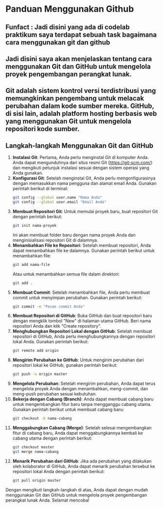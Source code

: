 # Panduan Menggunakan Github

## Funfact : Jadi disini yang ada di codelab praktikum saya terdapat sebuah task bagaimana cara menggunakan git dan github  


## Jadi disini saya akan menjelaskan tentang cara menggunakan Git dan GitHub untuk mengelola proyek pengembangan perangkat lunak.
## Git adalah sistem kontrol versi terdistribusi yang memungkinkan pengembang untuk melacak perubahan dalam kode sumber mereka. GitHub, di sisi lain, adalah platform hosting berbasis web yang menggunakan Git untuk mengelola repositori kode sumber.
## Langkah-langkah Menggunakan Git dan GitHub
1. **Instalasi Git**: Pertama, Anda perlu menginstal Git di komputer Anda. Anda dapat mengunduhnya dari situs resmi Git (https://git-scm.com/) dan mengikuti petunjuk instalasi sesuai dengan sistem operasi yang Anda gunakan.
2. **Konfigurasi Git**: Setelah menginstal Git, Anda perlu mengonfigurasinya dengan memasukkan nama pengguna dan alamat email Anda. Gunakan perintah berikut di terminal:
   ```bash
   git config --global user.name "Nama Anda"
   git config --global user.email "Email Anda"
   ```
3. **Membuat Repositori Git**: Untuk memulai proyek baru, buat repositori Git dengan perintah berikut:
   ```bash
   git init nama-proyek
   ```
   Ini akan membuat folder baru dengan nama proyek Anda dan menginisialisasi repositori Git di dalamnya.
4. **Menambahkan File ke Repositori**: Setelah membuat repositori, Anda dapat menambahkan file ke dalamnya. Gunakan perintah berikut untuk menambahkan file:
   ```bash
   git add nama-file
   ```
   Atau untuk menambahkan semua file dalam direktori:
   ```bash
   git add .
   ```
5. **Membuat Commit**: Setelah menambahkan file, Anda perlu membuat commit untuk menyimpan perubahan. Gunakan perintah berikut:
   ```bash
   git commit -m "Pesan commit Anda"
   ```
6. **Membuat Repositori di GitHub**: Buka GitHub dan buat repositori baru dengan mengklik tombol "New" di halaman utama GitHub. Beri nama repositori Anda dan klik "Create repository".
7. **Menghubungkan Repositori Lokal dengan GitHub**: Setelah membuat repositori di GitHub, Anda perlu menghubungkannya dengan repositori lokal Anda. Gunakan perintah berikut:
   ```bash
   git remote add origin
   ``` 
8. **Mengirim Perubahan ke GitHub**: Untuk mengirim perubahan dari repositori lokal ke GitHub, gunakan perintah berikut:
   ```bash
   git push -u origin master
   ```
9. **Mengelola Perubahan**: Setelah mengirim perubahan, Anda dapat terus mengelola proyek Anda dengan menambahkan, meng-commit, dan meng-push perubahan sesuai kebutuhan.
10. **Bekerja dengan Cabang (Branch)**: Anda dapat membuat cabang baru untuk mengembangkan fitur baru tanpa mengganggu cabang utama. Gunakan perintah berikut untuk membuat cabang baru:
    ```bash
    git checkout -b nama-cabang
    ```
11. **Menggabungkan Cabang (Merge)**: Setelah selesai mengembangkan fitur di cabang baru, Anda dapat menggabungkannya kembali ke cabang utama dengan perintah berikut:
    ```bash
    git checkout master
    git merge nama-cabang
    ```
12. **Menarik Perubahan dari GitHub**: Jika ada perubahan yang dilakukan oleh kolaborator di GitHub, Anda dapat menarik perubahan tersebut ke repositori lokal Anda dengan perintah berikut:
    ```bash
    git pull origin master
    ```
Dengan mengikuti langkah-langkah di atas, Anda dapat dengan mudah menggunakan Git dan GitHub untuk mengelola proyek pengembangan perangkat lunak Anda. Selamat mencoba!